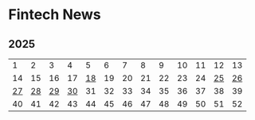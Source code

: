 # Fintech News



## 2025

|                               |                               |                               |                               |                               |      |      |      |      |      |      |                               |                               |
| ----------------------------- | ----------------------------- | ----------------------------- | ----------------------------- | ----------------------------- | ---- | ---- | ---- | ---- | ---- | ---- | ----------------------------- | ----------------------------- |
| 1                             | 2                             | 3                             | 4                             | 5                             | 6    | 7    | 8    | 9    | 10   | 11   | 12                            | 13                            |
| 14                            | 15                            | 16                            | 17                            | [18](docs/2025/18/2025_18.md) | 19   | 20   | 21   | 22   | 23   | 24   | [25](docs/2025/25/2025_25.md) | [26](docs/2025/26/2025_26.md) |
| [27](docs/2025/27/2025_27.md) | [28](docs/2025/28/2025_28.md) | [29](docs/2025/29/2025_29.md) | [30](docs/2025/30/2025_30.md) | 31                            | 32   | 33   | 34   | 35   | 36   | 37   | 38                            | 39                            |
| 40                            | 41                            | 42                            | 43                            | 44                            | 45   | 46   | 47   | 48   | 49   | 50   | 51                            | 52                            |

